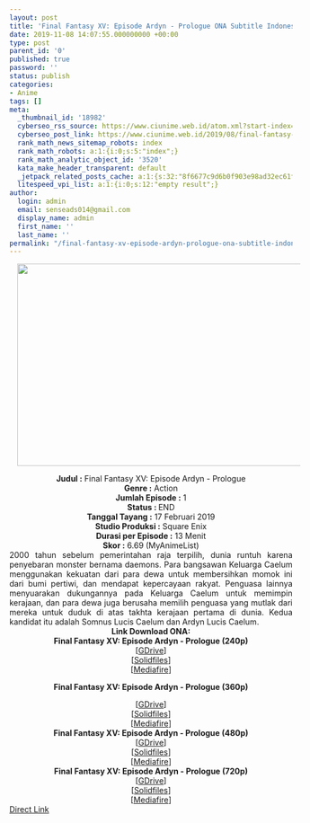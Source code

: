 ```yaml
---
layout: post
title: 'Final Fantasy XV: Episode Ardyn - Prologue ONA Subtitle Indonesia'
date: 2019-11-08 14:07:55.000000000 +00:00
type: post
parent_id: '0'
published: true
password: ''
status: publish
categories:
- Anime
tags: []
meta:
  _thumbnail_id: '18982'
  cyberseo_rss_source: https://www.ciunime.web.id/atom.xml?start-index=2101&max-results=150
  cyberseo_post_link: https://www.ciunime.web.id/2019/08/final-fantasy-xv-episode-ardyn-prologue.html
  rank_math_news_sitemap_robots: index
  rank_math_robots: a:1:{i:0;s:5:"index";}
  rank_math_analytic_object_id: '3520'
  kata_make_header_transparent: default
  _jetpack_related_posts_cache: a:1:{s:32:"8f6677c9d6b0f903e98ad32ec61f8deb";a:2:{s:7:"expires";i:1644969934;s:7:"payload";a:0:{}}}
  litespeed_vpi_list: a:1:{i:0;s:12:"empty result";}
author:
  login: admin
  email: senseads014@gmail.com
  display_name: admin
  first_name: ''
  last_name: ''
permalink: "/final-fantasy-xv-episode-ardyn-prologue-ona-subtitle-indonesia/"
---
```

<div class="separator" style="clear: both; text-align: center;"><a href="https://1.bp.blogspot.com/-rh2-fAIlvWk/XU2Kw9vG1bI/AAAAAAAAdEs/TcwqxXB05n0yolExJl_KtKUfNdnVsFINwCLcBGAs/s1600/Final%2BFantasy%2BXV%2B-%2BEpisode%2BArdyn%2B%25E2%2580%2593%2BPrologue.jpg" imageanchor="1" style="margin-left: 1em; margin-right: 1em;"><img border="0" data-original-height="720" data-original-width="1280" height="360" src="{{ site.baseurl }}/assets/2019/11/Final%2BFantasy%2BXV%2B-%2BEpisode%2BArdyn%2B%25E2%2580%2593%2BPrologue.jpg" width="640" /></a></div>
<p>
<div style="text-align: center;"><b>Judul</b><b><b> </b>:</b> Final Fantasy XV: Episode Ardyn - Prologue</div>
<div style="text-align: center;"><b>Genre :</b> Action</div>
<div style="text-align: center;"><b>Jumlah Episode :</b>&nbsp;1<br /><b>Status :&nbsp;</b>END<br /><b>Tanggal Tayang :</b> 17 Februari 2019<br /><b>Studio Produksi :</b> Square Enix<br /><b>Durasi per Episode :</b> 13 Menit</div>
<div style="text-align: center;"><b>Skor :</b> 6.69 (MyAnimeList)</div>
<div style="text-align: center;"></div>
<div style="text-align: justify;"><span class="isi">2000 tahun sebelum pemerintahan raja terpilih, dunia runtuh karena penyebaran monster bernama daemons. Para bangsawan Keluarga Caelum menggunakan kekuatan dari para dewa untuk membersihkan momok ini dari bumi pertiwi, dan mendapat kepercayaan rakyat. Penguasa lainnya menyuarakan dukungannya pada Keluarga Caelum untuk memimpin kerajaan, dan para dewa juga berusaha memilih penguasa yang mutlak dari mereka untuk duduk di atas takhta kerajaan pertama di dunia. Kedua kandidat itu adalah Somnus Lucis Caelum dan Ardyn Lucis Caelum.</span></div>
<div style="text-align: justify;"></div>
<div style="text-align: justify;"></div>
<div style="text-align: center;">
<div style="text-align: center;"><b>Link Download ONA:</b></div>
<div style="text-align: center;">
<div style="text-align: center;"><b>Final Fantasy XV: Episode Ardyn - Prologue (240p)</b></div>
<div style="text-align: center;">
<div style="text-align: center;">[<a href="https://drive.google.com/uc?export=download&amp;id=1Kewo1GFHDsxvoKvcm6JQ9NnjO-V_2DNM" target="_blank" rel="noopener">GDrive</a>]<br />[<a href="http://www.solidfiles.com/v/e8j7Vrx6RLMYa" target="_blank" rel="noopener">Solidfiles</a>]<br />[<a href="http://www.mediafire.com/file/hh96iek9e7yzh3c/%255BKurogaze.me%255D_FFXV_-_Episode_Ardyn_-_Prologue_-_ONA_%255B240p%255D.mp4/file" target="_blank" rel="noopener">Mediafire</a>]</div>
<div style="text-align: center;">
<div style="text-align: center;"></div>
</div>
</div>
<p><b>Final Fantasy XV: Episode Ardyn - Prologue (360p)</b></div>
<div style="text-align: center;">
<div style="text-align: center;">[<a href="https://drive.google.com/uc?export=download&amp;id=1oIycD9WjtTh716OdhDjFcw_B0wXTFvFc" target="_blank" rel="noopener">GDrive</a>]<br />[<a href="http://www.solidfiles.com/v/ByDkemjmZ5PkZ" target="_blank" rel="noopener">Solidfiles</a>]<br />[<a href="http://www.mediafire.com/file/p7e7kgjjn32kln4/%255BKurogaze.me%255D_FFXV_-_Episode_Ardyn_-_Prologue_-_ONA_%255B360p%255D.mp4/file" target="_blank" rel="noopener">Mediafire</a>]</div>
<div style="text-align: center;">
<div style="text-align: center;"><b>Final Fantasy XV: Episode Ardyn - Prologue (480p)</b></div>
<div style="text-align: center;">[<a href="https://drive.google.com/uc?export=download&amp;id=1F1vXsIG-89M7H-mV93LdnrM4tsJv92rf" target="_blank" rel="noopener">GDrive</a>]<br />[<a href="http://www.solidfiles.com/v/5avNmWQGDRRKR" target="_blank" rel="noopener">Solidfiles</a>]<br />[<a href="http://www.mediafire.com/file/qlbt0s87fuy7ybb/%255BKurogaze.me%255D_FFXV_-_Episode_Ardyn_-_Prologue_-_ONA_%255B480p%255D.mkv/file" target="_blank" rel="noopener">Mediafire</a>]</div>
<div style="text-align: center;">
<div style="text-align: center;"><b>Final Fantasy XV: Episode Ardyn - Prologue (720p)</b></div>
<div style="text-align: center;">[<a href="https://drive.google.com/uc?export=download&amp;id=1kDwcr5OkyE7ez4wG6E0FZtVtL-B7Mhr4" target="_blank" rel="noopener">GDrive</a>]<br />[<a href="http://www.solidfiles.com/v/d8nPWyQYxnkyM" target="_blank" rel="noopener">Solidfiles</a>]<br />[<a href="http://www.mediafire.com/file/a8dbznkc6afm6uh/%255BKurogaze.me%255D_FFXV_-_Episode_Ardyn_-_Prologue_-_ONA_%255B720p%255D.mkv/file" target="_blank" rel="noopener">Mediafire</a>]</div>
</div>
</div>
</div>
</div>
<link rel="stylesheet" href="https://cdnjs.cloudflare.com/ajax/libs/font-awesome/4.7.0/css/font-awesome.min.css" />
<div class="divbtn"> <a href="https://handymansurrender.com/fihup8buzv?key=94550f7ce39444073321dde3b8782f97" class="btn"><i class="fa fa-download"></i> Direct Link</a> </div>
